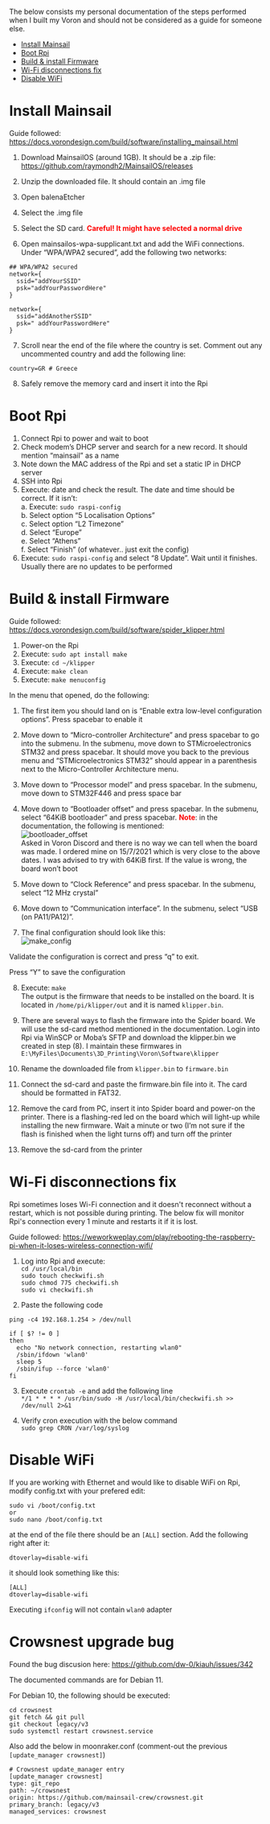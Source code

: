 The below consists my personal documentation of the steps performed when I built my Voron and should not be considered as a guide for someone else.

- [Install Mainsail](#install-mainsail)
- [Boot Rpi](#boot-rpi)
- [Build & install Firmware](#build---install-firmware)
- [Wi-Fi disconnections fix](#Wi-Fi-disconnections-fix)
- [Disable WiFi](#Disable-wifi)

# Install Mainsail

Guide followed: https://docs.vorondesign.com/build/software/installing_mainsail.html
1)	Download MainsailOS (around 1GB). It should be a .zip file: https://github.com/raymondh2/MainsailOS/releases

2)	Unzip the downloaded file. It should contain an .img file

3)	Open balenaEtcher

4)	Select the .img file

5)	Select the SD card. <span style="color:red">**Careful! It might have selected a normal drive**</span>

6)	Open mainsailos-wpa-supplicant.txt and add the WiFi connections. Under “WPA/WPA2 secured”, add the following two networks:

```
## WPA/WPA2 secured
network={
  ssid="addYourSSID"
  psk="addYourPasswordHere"
}

network={
  ssid="addAnotherSSID"
  psk=" addYourPasswordHere"
}
```

7)	Scroll near the end of the file where the country is set. Comment out any uncommented country and add the following line:

```
country=GR # Greece
```

8)	Safely remove the memory card and insert it into the Rpi

# Boot Rpi

1)	Connect Rpi to power and wait to boot
2)	Check modem’s DHCP server and search for a new record. It should mention “mainsail” as a name
3)	Note down the MAC address of the Rpi and set a static IP in DHCP server
4)	SSH into Rpi
5)	Execute: date and check the result. The date and time should be correct. If it isn’t:  
a.	Execute: `sudo raspi-config`  
b.	Select option “5 Localisation Options”  
c.	Select option “L2 Timezone”  
d.	Select “Europe”  
e.	Select “Athens”  
f.	Select “Finish” (of whatever.. just exit the config)  
6)	Execute: `sudo raspi-config` and select “8 Update”. Wait until it finishes. Usually there are no updates to be performed

# Build & install Firmware

Guide followed: https://docs.vorondesign.com/build/software/spider_klipper.html
1)	Power-on the Rpi
2)	Execute: `sudo apt install make`
3)	Execute: `cd ~/klipper`
4)	Execute: `make clean`
5)	Execute: `make menuconfig`

In the menu that opened, do the following:
1)	The first item you should land on is “Enable extra low-level configuration options”. Press spacebar to enable it
2)	Move down to “Micro-controller Architecture” and press spacebar to go into the submenu. In the submenu, move down to STMicroelectronics STM32 and press spacebar. It should move you back to the previous menu and “STMicroelectronics STM32” should appear in a parenthesis next to the Micro-Controller Architecture menu.
3)	Move down to “Processor model” and press spacebar. In the submenu, move down to STM32F446 and press space bar
4)	Move down to “Bootloader offset” and press spacebar. In the submenu, select “64KiB bootloader” and press spacebar. <span style="color:red">**Note**</span>: in the documentation, the following is mentioned:  
![bootloader_offset](https://github.com/EvripB/3Dprinting/blob/main/Voron/Installation/images/bootloader_offset.png?raw=true)  
Asked in Voron Discord and there is no way we can tell when the board was made. I ordered mine on 15/7/2021 which is very close to the above dates. I was advised to try with 64KiB first. If the value is wrong, the board won’t boot  

5)	Move down to “Clock Reference” and press spacebar. In the submenu, select “12 MHz crystal”
6)	Move down to “Communication interface”. In the submenu, select “USB (on PA11/PA12)”.
7)	The final configuration should look like this:  
![make_config](https://github.com/EvripB/3Dprinting/blob/main/Voron/Installation/images/make_config.png?raw=true)

Validate the configuration is correct and press “q” to exit.  

Press “Y” to save the configuration

8)	Execute: `make`  
The output is the firmware that needs to be installed on the board. It is located in `/home/pi/klipper/out` and it is named `klipper.bin`.

9)	There are several ways to flash the firmware into the Spider board. We will use the sd-card method mentioned in the documentation. Login into Rpi via WinSCP or Moba’s SFTP and download the klipper.bin we created in step (8). I maintain these firmwares in `E:\MyFiles\Documents\3D_Printing\Voron\Software\klipper`  
10)	Rename the downloaded file from `klipper.bin` to `firmware.bin`  
11)	Connect the sd-card and paste the firmware.bin file into it. The card should be formatted in FAT32.  
12)	Remove the card from PC, insert it into Spider board and power-on the printer. There is a flashing-red led on the board which will light-up while installing the new firmware. Wait a minute or two (I’m not sure if the flash is finished when the light turns off) and turn off the printer
13)	Remove the sd-card from the printer  


# Wi-Fi disconnections fix

Rpi sometimes loses Wi-Fi connection and it doesn't reconnect without a restart, which is not possible during printing. The below fix will monitor Rpi's connection every 1 minute and restarts it if it is lost.

Guide followed: https://weworkweplay.com/play/rebooting-the-raspberry-pi-when-it-loses-wireless-connection-wifi/

1)	Log into Rpi and execute:  
`cd /usr/local/bin`  
`sudo touch checkwifi.sh`  
`sudo chmod 775 checkwifi.sh`  
`sudo vi checkwifi.sh`  

2)	Paste the following code
```
ping -c4 192.168.1.254 > /dev/null

if [ $? != 0 ]
then
  echo "No network connection, restarting wlan0"
  /sbin/ifdown 'wlan0'
  sleep 5
  /sbin/ifup --force 'wlan0'
fi
```
3)	Execute `crontab -e` and add the following line  
```*/1 * * * * /usr/bin/sudo -H /usr/local/bin/checkwifi.sh >> /dev/null 2>&1```

4)	Verify cron execution with the below command  
```sudo grep CRON /var/log/syslog```

# Disable WiFi

If you are working with Ethernet and would like to disable WiFi on Rpi, modify config.txt with your prefered edit:
```
sudo vi /boot/config.txt
or
sudo nano /boot/config.txt
```
at the end of the file there should be an `[ALL]` section. Add the following right after it:
```
dtoverlay=disable-wifi
```
it should look something like this:
```
[ALL]
dtoverlay=disable-wifi
```
Executing `ifconfig` will not contain `wlan0` adapter

# Crowsnest upgrade bug

Found the bug discusion here: https://github.com/dw-0/kiauh/issues/342

The documented commands are for Debian 11.

For Debian 10, the following should be executed:
```
cd crowsnest
git fetch && git pull
git checkout legacy/v3
sudo systemctl restart crowsnest.service
```

Also add the below in moonraker.conf (comment-out the previous `[update_manager crowsnest]`)
```
# Crowsnest update_manager entry
[update_manager crowsnest]
type: git_repo
path: ~/crowsnest
origin: https://github.com/mainsail-crew/crowsnest.git
primary_branch: legacy/v3
managed_services: crowsnest
```